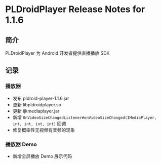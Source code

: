 # PLDroidPlayer Release Notes for 1.1.6

## 简介
PLDroidPlayer 为 Android 开发者提供直播播放 SDK

## 记录

### 播放器

- 发布 pldroid-player-1.1.6.jar
- 更新 libpldroidplayer.so
- 更新 ijkmediaplayer.jar
- 新增 `OnVideoSizeChangedListener#onVideoSizeChanged(IMediaPlayer, int, int, int, int)` 回调
- 修复概率性无视频有音频的现象

### 播放器 Demo

- 新增全屏播放 Demo 展示代码